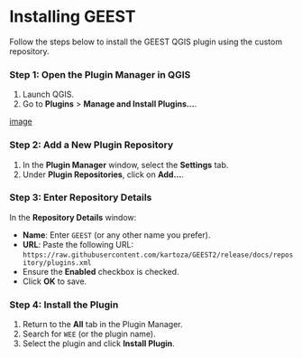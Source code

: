 # Installing GEEST

Follow the steps below to install the GEEST QGIS plugin using the custom repository.

### Step 1: Open the Plugin Manager in QGIS

1. Launch QGIS.
2. Go to **Plugins** > **Manage and Install Plugins…**.

[image](https://github.com/elbeejay/draft-docs/blob/main/docs/images/new%20images/plugins.JPG)

### Step 2: Add a New Plugin Repository

1. In the **Plugin Manager** window, select the **Settings** tab.
2. Under **Plugin Repositories**, click on **Add…**.

### Step 3: Enter Repository Details

In the **Repository Details** window:

- **Name**: Enter `GEEST` (or any other name you prefer).
- **URL**: Paste the following URL:  
  `https://raw.githubusercontent.com/kartoza/GEEST2/release/docs/repository/plugins.xml`
- Ensure the **Enabled** checkbox is checked.
- Click **OK** to save.

### Step 4: Install the Plugin

1. Return to the **All** tab in the Plugin Manager.
2. Search for `WEE` (or the plugin name).
3. Select the plugin and click **Install Plugin**.
